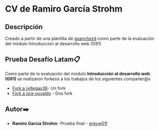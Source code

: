 # CV de Ramiro García Strohm

## Descripción

Creado a partir de una plantilla de [gsanchezd](https://github.com/gsanchezd/) como parte de la evaluación del módulo Introducción al desarrollo web (G91)
## Prueba Desafío Latam📋

Como parte de la evaluación del módulo **Introducción al desarrollo web (G91)** se realizaron forkeos a los trabajos de los siguientes compañer@s
- [Fork a jvillegas36](https://github.com/greyw01f/jvillegas36.github.io)- Un fork
- [Fork a isra-osvaldo](https://github.com/greyw01f/isra-osvaldo.github.io) - Dos fork


## Autor✒️

- **Ramiro García Strohm** -Prueba final - [greyw01f](https://github.com/greyw01f)
